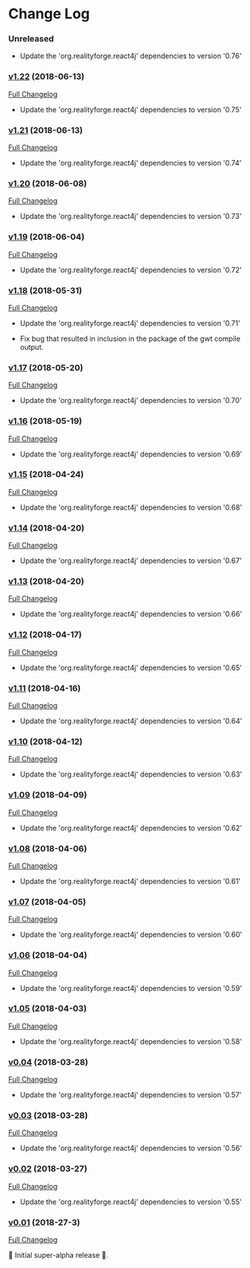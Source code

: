 # Change Log

### Unreleased

* Update the 'org.realityforge.react4j' dependencies to version '0.76'

### [v1.22](https://github.com/react4j/react4j-widget/tree/v1.22) (2018-06-13)
[Full Changelog](https://github.com/react4j/react4j-widget/compare/v1.21...v1.22)

* Update the 'org.realityforge.react4j' dependencies to version '0.75'

### [v1.21](https://github.com/react4j/react4j-widget/tree/v1.21) (2018-06-13)
[Full Changelog](https://github.com/react4j/react4j-widget/compare/v1.20...v1.21)

* Update the 'org.realityforge.react4j' dependencies to version '0.74'

### [v1.20](https://github.com/react4j/react4j-widget/tree/v1.20) (2018-06-08)
[Full Changelog](https://github.com/react4j/react4j-widget/compare/v1.19...v1.20)

* Update the 'org.realityforge.react4j' dependencies to version '0.73'

### [v1.19](https://github.com/react4j/react4j-widget/tree/v1.19) (2018-06-04)
[Full Changelog](https://github.com/react4j/react4j-widget/compare/v1.18...v1.19)

* Update the 'org.realityforge.react4j' dependencies to version '0.72'

### [v1.18](https://github.com/react4j/react4j-widget/tree/v1.18) (2018-05-31)
[Full Changelog](https://github.com/react4j/react4j-widget/compare/v1.17...v1.18)

* Update the 'org.realityforge.react4j' dependencies to version '0.71'

* Fix bug that resulted in inclusion in the package of the gwt compile output.

### [v1.17](https://github.com/react4j/react4j-widget/tree/v1.17) (2018-05-20)
[Full Changelog](https://github.com/react4j/react4j-widget/compare/v1.16...v1.17)

* Update the 'org.realityforge.react4j' dependencies to version '0.70'

### [v1.16](https://github.com/react4j/react4j-widget/tree/v1.16) (2018-05-19)
[Full Changelog](https://github.com/react4j/react4j-widget/compare/v1.15...v1.16)

* Update the 'org.realityforge.react4j' dependencies to version '0.69'

### [v1.15](https://github.com/react4j/react4j-widget/tree/v1.15) (2018-04-24)
[Full Changelog](https://github.com/react4j/react4j-widget/compare/v1.14...v1.15)

* Update the 'org.realityforge.react4j' dependencies to version '0.68'

### [v1.14](https://github.com/react4j/react4j-widget/tree/v1.14) (2018-04-20)
[Full Changelog](https://github.com/react4j/react4j-widget/compare/v1.13...v1.14)

* Update the 'org.realityforge.react4j' dependencies to version '0.67'

### [v1.13](https://github.com/react4j/react4j-widget/tree/v1.13) (2018-04-20)
[Full Changelog](https://github.com/react4j/react4j-widget/compare/v1.12...v1.13)

* Update the 'org.realityforge.react4j' dependencies to version '0.66'

### [v1.12](https://github.com/react4j/react4j-widget/tree/v1.12) (2018-04-17)
[Full Changelog](https://github.com/react4j/react4j-widget/compare/v1.11...v1.12)

* Update the 'org.realityforge.react4j' dependencies to version '0.65'

### [v1.11](https://github.com/react4j/react4j-widget/tree/v1.11) (2018-04-16)
[Full Changelog](https://github.com/react4j/react4j-widget/compare/v1.10...v1.11)

* Update the 'org.realityforge.react4j' dependencies to version '0.64'

### [v1.10](https://github.com/react4j/react4j-widget/tree/v1.10) (2018-04-12)
[Full Changelog](https://github.com/react4j/react4j-widget/compare/v1.09...v1.10)

* Update the 'org.realityforge.react4j' dependencies to version '0.63'

### [v1.09](https://github.com/react4j/react4j-widget/tree/v1.09) (2018-04-09)
[Full Changelog](https://github.com/react4j/react4j-widget/compare/v1.08...v1.09)

* Update the 'org.realityforge.react4j' dependencies to version '0.62'

### [v1.08](https://github.com/react4j/react4j-widget/tree/v1.08) (2018-04-06)
[Full Changelog](https://github.com/react4j/react4j-widget/compare/v1.07...v1.08)

* Update the 'org.realityforge.react4j' dependencies to version '0.61'

### [v1.07](https://github.com/react4j/react4j-widget/tree/v1.07) (2018-04-05)
[Full Changelog](https://github.com/react4j/react4j-widget/compare/v1.06...v1.07)

* Update the 'org.realityforge.react4j' dependencies to version '0.60'

### [v1.06](https://github.com/react4j/react4j-widget/tree/v1.06) (2018-04-04)
[Full Changelog](https://github.com/react4j/react4j-widget/compare/v1.05...v1.06)

* Update the 'org.realityforge.react4j' dependencies to version '0.59'

### [v1.05](https://github.com/react4j/react4j-widget/tree/v1.05) (2018-04-03)
[Full Changelog](https://github.com/react4j/react4j-widget/compare/v0.04...v1.05)

* Update the 'org.realityforge.react4j' dependencies to version '0.58'

### [v0.04](https://github.com/react4j/react4j-widget/tree/v0.04) (2018-03-28)
[Full Changelog](https://github.com/react4j/react4j-widget/compare/v0.03...v0.04)

* Update the 'org.realityforge.react4j' dependencies to version '0.57'

### [v0.03](https://github.com/react4j/react4j-widget/tree/v0.03) (2018-03-28)
[Full Changelog](https://github.com/react4j/react4j-widget/compare/v0.02...v0.03)

* Update the 'org.realityforge.react4j' dependencies to version '0.56'

### [v0.02](https://github.com/react4j/react4j-widget/tree/v0.02) (2018-03-27)
[Full Changelog](https://github.com/react4j/react4j-widget/compare/v0.01...v0.02)

* Update the 'org.realityforge.react4j' dependencies to version '0.55'

### [v0.01](https://github.com/react4j/react4j-widget/tree/v0.01) (2018-27-3)
[Full Changelog](https://github.com/react4j/react4j-widget/compare/68eedfff1b2af12d08f0e5e12dbeb9d8c97c62a0...v0.01)

 ‎🎉	Initial super-alpha release ‎🎉.
